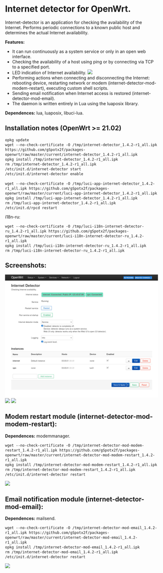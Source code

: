 # Internet detector for OpenWrt.
Internet-detector is an application for checking the availability of the Internet. Performs periodic connections to a known public host and determines the actual Internet availability.

**Features:**
 - It can run continuously as a system service or only in an open web interface.
 - Checking the availability of a host using ping or by connecting via TCP to a specified port.
 - LED indication of Internet availability.
![](https://github.com/gSpotx2f/luci-app-internet-detector/blob/master/screenshots/internet-led.jpg)
 - Performing actions when connecting and disconnecting the Internet: rebooting device, restarting network or modem (internet-detector-mod-modem-restart), executing custom shell scripts.
 - Sending email notification when Internet access is restored (internet-detector-mod-email).
 - The daemon is written entirely in Lua using the luaposix library.

**Dependences:** lua, luaposix, libuci-lua.

## Installation notes (OpenWrt >= 21.02)

    opkg update
    wget --no-check-certificate -O /tmp/internet-detector_1.4.2-r1_all.ipk https://github.com/gSpotx2f/packages-openwrt/raw/master/current/internet-detector_1.4.2-r1_all.ipk
    opkg install /tmp/internet-detector_1.4.2-r1_all.ipk
    rm /tmp/internet-detector_1.4.2-r1_all.ipk
    /etc/init.d/internet-detector start
    /etc/init.d/internet-detector enable

    wget --no-check-certificate -O /tmp/luci-app-internet-detector_1.4.2-r1_all.ipk https://github.com/gSpotx2f/packages-openwrt/raw/master/current/luci-app-internet-detector_1.4.2-r1_all.ipk
    opkg install /tmp/luci-app-internet-detector_1.4.2-r1_all.ipk
    rm /tmp/luci-app-internet-detector_1.4.2-r1_all.ipk
    /etc/init.d/rpcd restart

i18n-ru:

    wget --no-check-certificate -O /tmp/luci-i18n-internet-detector-ru_1.4.2-r1_all.ipk https://github.com/gSpotx2f/packages-openwrt/raw/master/current/luci-i18n-internet-detector-ru_1.4.2-r1_all.ipk
    opkg install /tmp/luci-i18n-internet-detector-ru_1.4.2-r1_all.ipk
    rm /tmp/luci-i18n-internet-detector-ru_1.4.2-r1_all.ipk

## Screenshots:

![](https://github.com/gSpotx2f/luci-app-internet-detector/blob/master/screenshots/01.jpg)
![](https://github.com/gSpotx2f/luci-app-internet-detector/blob/master/screenshots/02.jpg)
![](https://github.com/gSpotx2f/luci-app-internet-detector/blob/master/screenshots/03.jpg)

## Modem restart module (internet-detector-mod-modem-restart):

**Dependences:** modemmanager.

    wget --no-check-certificate -O /tmp/internet-detector-mod-modem-restart_1.4.2-r1_all.ipk https://github.com/gSpotx2f/packages-openwrt/raw/master/current/internet-detector-mod-modem-restart_1.4.2-r1_all.ipk
    opkg install /tmp/internet-detector-mod-modem-restart_1.4.2-r1_all.ipk
    rm /tmp/internet-detector-mod-modem-restart_1.4.2-r1_all.ipk
    /etc/init.d/internet-detector restart

![](https://github.com/gSpotx2f/luci-app-internet-detector/blob/master/screenshots/04.jpg)

## Email notification module (internet-detector-mod-email):

**Dependences:** mailsend.

    wget --no-check-certificate -O /tmp/internet-detector-mod-email_1.4.2-r1_all.ipk https://github.com/gSpotx2f/packages-openwrt/raw/master/current/internet-detector-mod-email_1.4.2-r1_all.ipk
    opkg install /tmp/internet-detector-mod-email_1.4.2-r1_all.ipk
    rm /tmp/internet-detector-mod-email_1.4.2-r1_all.ipk
    /etc/init.d/internet-detector restart

![](https://github.com/gSpotx2f/luci-app-internet-detector/blob/master/screenshots/05.jpg)
